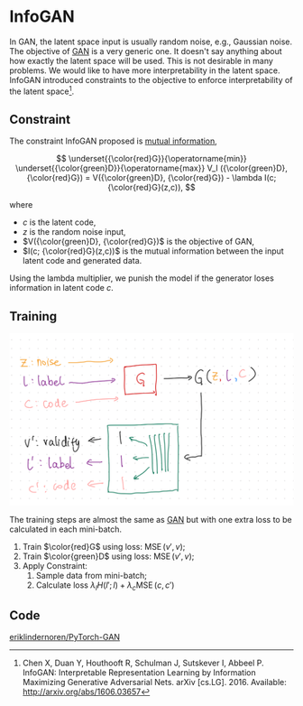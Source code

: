 # InfoGAN

In GAN, the latent space input is usually random noise, e.g., Gaussian noise. The objective of [GAN](gan.md) is a very generic one. It doesn't say anything about how exactly the latent space will be used. This is not desirable in many problems. We would like to have more interpretability in the latent space. InfoGAN introduced constraints to the objective to enforce interpretability of the latent space[^Chen2016].


## Constraint

The constraint InfoGAN proposed is [mutual information](../appendices/mutual-information.md),

$$
\underset{{\color{red}G}}{\operatorname{min}} \underset{{\color{green}D}}{\operatorname{max}} V_I ({\color{green}D}, {\color{red}G}) = V({\color{green}D}, {\color{red}G}) - \lambda I(c; {\color{red}G}(z,c)),
$$

where

- $c$ is the latent code,
- $z$ is the random noise input,
- $V({\color{green}D}, {\color{red}G})$ is the objective of GAN,
- $I(c; {\color{red}G}(z,c))$ is the mutual information between the input latent code and generated data.


Using the lambda multiplier, we punish the model if the generator loses information in latent code $c$.


## Training

![](assets/infogan/infogan-structure-1.jpeg)

The training steps are almost the same as [GAN](gan.md) but with one extra loss to be calculated in each mini-batch.

1. Train $\color{red}G$ using loss: $\operatorname{MSE}(v', v)$;
2. Train $\color{green}D$ using loss: $\operatorname{MSE}(v', v)$;
3. Apply Constraint:
    1. Sample data from mini-batch;
    2. Calculate loss $\lambda_{l} H(l';l)+\lambda_c \operatorname{MSE}(c,c')$



## Code


[eriklindernoren/PyTorch-GAN](https://github.com/eriklindernoren/PyTorch-GAN/blob/master/implementations/infogan/infogan.py)


[^Chen2016]: Chen X, Duan Y, Houthooft R, Schulman J, Sutskever I, Abbeel P. InfoGAN: Interpretable Representation Learning by Information Maximizing Generative Adversarial Nets. arXiv [cs.LG]. 2016. Available: http://arxiv.org/abs/1606.03657

[^Agakov2004]: Agakov DBF. The im algorithm: a variational approach to information maximization. Adv Neural Inf Process Syst. 2004. Available: https://books.google.com/books?hl=en&lr=&id=0F-9C7K8fQ8C&oi=fnd&pg=PA201&dq=Algorithm+variational+approach+Information+Maximization+Barber+Agakov&ots=TJGrkVS610&sig=yTKM2ZdcZQBTY4e5Vqk42ayUDxo